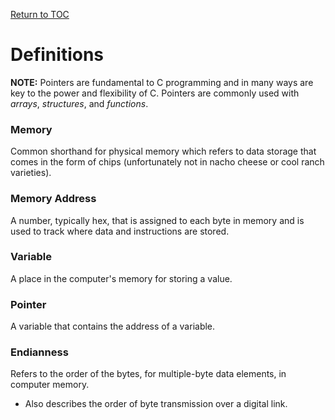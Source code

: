 <a href="https://github.com/CyberTrainingUSAF/05-C-Programming/blob/master/00-Table-of-Contents.md" rel="Return to TOC"> Return to TOC </a>

# Definitions

**NOTE:** Pointers are fundamental to C programming and in many ways are key to the power and flexibility of C. Pointers are commonly used with *arrays*, *structures*, and *functions*.

### Memory
Common shorthand for physical memory which refers to data storage that comes in the form of chips (unfortunately not in nacho cheese or cool ranch varieties).

### Memory Address
A number, typically hex, that is assigned to each byte in memory and is used to track where data and instructions are stored.

### Variable
A place in the computer's memory for storing a value.

### Pointer
A variable that contains the address of a variable.

### Endianness
Refers to the order of the bytes, for multiple-byte data elements, in computer memory.
* Also describes the order of byte transmission over a digital link.
